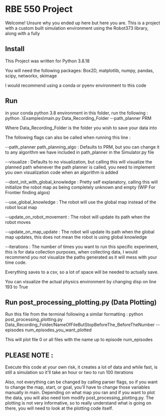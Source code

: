 # RBE 550 Project
Welcome! Unsure why you ended up here but here you are. This is a project with a custom built simulation environment using the Robot373 library, along with a fully

## Install

This Project was written for Python 3.8.18

You will need the following packages: Box2D, matplotlib, numpy, pandas, scipy, networkx, skimage

I would recommend using a conda or pyenv environment to this code

## Run
in your conda python 3.8 environment in this folder, run the following : 
python .\Examples\main.py Data_Recording_Folder --path_planner PRM

Where Data_Recording_Folder is the folder you wish to save your data into

The following flags can also be called when running this line : 

--path_planner path_planning_algo : Defaults to PRM, but you can change it to any algorithm we have included in path_planner in the Simulator.py file

--visualize : Defaults to no visualization, but calling this will visualize the planned path whenever the path planner is called, you need to implement you own visualization code when an algorithm is added

--dont_init_with_global_knowledge : Pretty self explanatory, calling this will initialize the robot map as being completely unknown and empty (WIP For Frontier finding algos)

--use_global_knowledge : The robot will use the global map instead of the robot local map

--update_on_robot_movement : The robot will update its path when the robot moves

--update_on_map_update : The robot will update its path when the global map updates, this does not mean the robot is using global knowledge

--iterations : The number of times you want to run this specific experiment, this is for data collection purposes, when collecting data, I would recommend you not visualize the paths generated as it will mess with your time code.

Everything saves to a csv, so a lot of space will be needed to actually save.

You can visualize the actual physics environment by changing disp on line 193 to True

## Run post_processing_plotting.py (Data Plotting)
Run this file from the terminal following a similar formatting : 
python post_processing_plotting.py Data_Recording_Folder/NameOfFileButStopBeforeThe_BeforeTheNumber --episodes num_episodes_you_want_plotted

This will plot file 0 or all files with the name up to episode num_episodes

## PLEASE NOTE : 
Execute this code at your own risk, it creates a lot of data and while fast, is still a simulation so it'll take an hour or two to run 100 iterations

Also, not everything can be changed by calling parser flags, so if you want to change the map, start, or goal, you'll have to change those variables manually in main. Depending on what map you ran and if you want to plot the data, you will also need tom modify post_processing_plotting.py. The plotting is not very informative, so to really understand what is going on there, you will need to look at the plotting code itself.